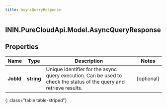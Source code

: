 ```yaml
---
title: AsyncQueryResponse
---
```

## ININ.PureCloudApi.Model.AsyncQueryResponse

## Properties

|Name | Type | Description | Notes|
|------------ | ------------- | ------------- | -------------|
| **JobId** | **string** | Unique identifier for the async query execution. Can be used to check the status of the query and retrieve results. | [optional] |
{: class="table table-striped"}


